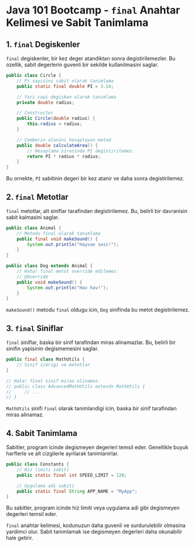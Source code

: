 # Java 101 Bootcamp - `final` Anahtar Kelimesi ve Sabit Tanimlama

## 1. `final` Degiskenler

`final` degiskenler, bir kez deger atandiktan sonra degistirilemezler. Bu ozellik, sabit degerlerin guvenli bir sekilde kullanilmasini saglar.

```java
public class Circle {
    // Pi sayisini sabit olarak tanimlama
    public static final double PI = 3.14;

    // Yari capi degisken olarak tanimlama
    private double radius;

    // Constructor
    public Circle(double radius) {
        this.radius = radius;
    }

    // Cemberin alanini hesaplayan metod
    public double calculateArea() {
        // Hesaplama sirasinda PI degistirilemez.
        return PI * radius * radius;
    }
}
```

Bu ornekte, `PI` sabitinin degeri bir kez atanir ve daha sonra degistirilemez.

## 2. `final` Metotlar

`final` metotlar, alt siniflar tarafindan degistirilemez. Bu, belirli bir davranisin sabit kalmasini saglar.

```java
public class Animal {
    // Metodu final olarak tanimlama
    public final void makeSound() {
        System.out.println("Hayvan sesi!");
    }
}

public class Dog extends Animal {
    // Hata! final metot override edilemez.
    // @Override
    public void makeSound() {
        System.out.println("Hav hav!");
    }
}
```

`makeSound()` metodu `final` oldugu icin, `Dog` sinifinda bu metot degistirilemez.

## 3. `final` Siniflar

`final` siniflar, baska bir sinif tarafindan miras alinamazlar. Bu, belirli bir sinifin yapisinin degismemesini saglar.

```java
public final class MathUtils {
    // Sinif icerigi ve metotlar
}

// Hata! final sinif miras alinamaz.
// public class AdvancedMathUtils extends MathUtils {
//     // ...
// }
```

`MathUtils` sinifi `final` olarak tanimlandigi icin, baska bir sinif tarafindan miras alinamaz.

## 4. Sabit Tanimlama

Sabitler, program icinde degismeyen degerleri temsil eder. Genellikle buyuk harflerle ve alt cizgilerle ayrilarak tanimlanirlar.

```java
public class Constants {
    // Hiz limiti sabiti
    public static final int SPEED_LIMIT = 120;

    // Uygulama adi sabiti
    public static final String APP_NAME = "MyApp";
}
```

Bu sabitler, program icinde hiz limiti veya uygulama adi gibi degismeyen degerleri temsil eder.

`final` anahtar kelimesi, kodunuzun daha guvenli ve surdurulebilir olmasina yardimci olur. Sabit tanimlamak ise degismeyen degerleri daha okunabilir hale getirir.
